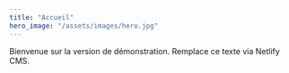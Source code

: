 ```yaml
---
title: "Accueil"
hero_image: "/assets/images/hero.jpg"
---
```


Bienvenue sur la version de démonstration. Remplace ce texte via Netlify CMS.
